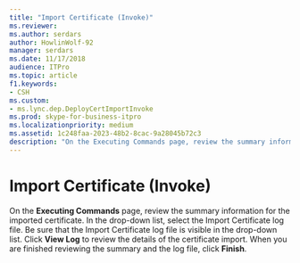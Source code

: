 ```yaml
---
title: "Import Certificate (Invoke)"
ms.reviewer: 
ms.author: serdars
author: HowlinWolf-92
manager: serdars
ms.date: 11/17/2018
audience: ITPro
ms.topic: article
f1.keywords:
- CSH
ms.custom:
- ms.lync.dep.DeployCertImportInvoke
ms.prod: skype-for-business-itpro
ms.localizationpriority: medium
ms.assetid: 1c248faa-2023-48b2-8cac-9a28045b72c3
description: "On the Executing Commands page, review the summary information for the imported certificate. In the drop-down list, select the Import Certificate log file. Be sure that the Import Certificate log file is visible in the drop-down list. Click View Log to review the details of the certificate import. When you are finished reviewing the summary and the log file, click Finish."
---
```


# Import Certificate (Invoke)
 
On the **Executing Commands** page, review the summary information for the imported certificate. In the drop-down list, select the Import Certificate log file. Be sure that the Import Certificate log file is visible in the drop-down list. Click **View Log** to review the details of the certificate import. When you are finished reviewing the summary and the log file, click **Finish**.
  

